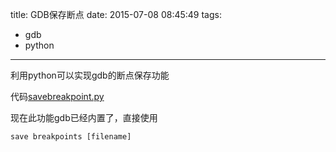 title: GDB保存断点
date: 2015-07-08 08:45:49
tags:
- gdb
- python

---

利用python可以实现gdb的断点保存功能

代码[savebreakpoint.py](https://github.com/ccsheller/Snippets/tree/master/gdb)

现在此功能gdb已经内置了，直接使用

	save breakpoints [filename]
